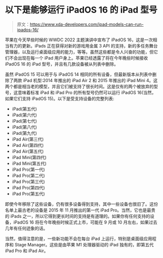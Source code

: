 # 以下是能够运行 iPadOS 16 的 iPad 型号

> 原文：<https://www.xda-developers.com/ipad-models-can-run-ipados-16/>

苹果在今天早些时候的 WWDC 2022 主题演讲中宣布了 iPadOS 16，这是一次相当有力的更新。iPads 正在获得对新的游戏用金属 3 API 的支持，新的多任务舞台管理器，以及运行桌面级应用的能力，等等。虽然这些都是令人兴奋的功能，但它们不会出现在每一个 iPad 用户身上。苹果已经透露了将在今年晚些时候接收 iPadOS 16 的 iPad 型号，并且有几款设备被从列表中删除。

虽然 iPadOS 15 可以用于与 iPadOS 14 相同的所有设备，但最新版本从列表中删除了两款 iPad 机型:2014 年推出的 iPad Air 2 和 2015 年推出的 iPad Mini 4。这两个都是相当老的模型，并且它们被支持了很长时间。这是仅有的两个被放弃的型号，这意味着标准 iPad 和 iPad Pro 的所有型号仍然可以运行 iPadOS 16(当然，如果它们支持 iPadOS 15)。以下是受支持设备的完整列表:

*   iPad(第五代)
*   iPad(第六代)
*   iPad(第七代)
*   iPad(第八代)
*   iPad(第九代)
*   iPad Air(第三代)
*   iPad Air(第四代)
*   iPad Air(第五代)
*   iPad Mini(第四代)
*   iPad Mini(第五代)
*   iPad Pro(第一代)
*   iPad Pro(第二代)
*   iPad Pro(第三代)
*   iPad Pro(第四代)
*   iPad Pro(第五代)

即使今年移除了这些设备，仍有很多设备得到支持，其中一些设备也很旧了。这份名单上最古老的设备是 2015 年 11 月推出的第一代 iPad Pro。当然，它也是最贵的 iPads 之一，所以它得到更长时间的支持是有道理的。如果你有任何支持的设备，iPadOS 16 将在今年晚些时候正式上市，可能在 9 月或 10 月左右，如果过去几年有任何迹象的话。

当然，值得注意的是，一些新功能不会在每台 iPad 上运行，特别是桌面级应用程序和 Stage Manager。这些是由苹果 M1 处理器驱动的 iPad 独有的，即第五代 iPad Pro 和 iPad Air。